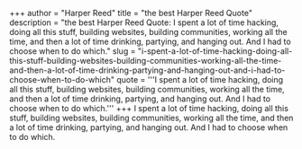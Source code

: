 +++
author = "Harper Reed"
title = "the best Harper Reed Quote"
description = "the best Harper Reed Quote: I spent a lot of time hacking, doing all this stuff, building websites, building communities, working all the time, and then a lot of time drinking, partying, and hanging out. And I had to choose when to do which."
slug = "i-spent-a-lot-of-time-hacking-doing-all-this-stuff-building-websites-building-communities-working-all-the-time-and-then-a-lot-of-time-drinking-partying-and-hanging-out-and-i-had-to-choose-when-to-do-which"
quote = '''I spent a lot of time hacking, doing all this stuff, building websites, building communities, working all the time, and then a lot of time drinking, partying, and hanging out. And I had to choose when to do which.'''
+++
I spent a lot of time hacking, doing all this stuff, building websites, building communities, working all the time, and then a lot of time drinking, partying, and hanging out. And I had to choose when to do which.
